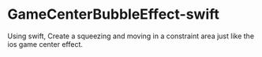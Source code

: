 # GameCenterBubbleEffect-swift
Using swift, Create a squeezing and moving in a constraint area just like the ios game center effect.
